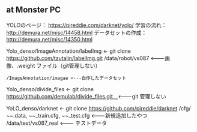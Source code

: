 ## at Monster PC 

YOLOのページ： https://pjreddie.com/darknet/yolo/
学習の流れ： http://demura.net/misc/14458.html
データセットの作成： http://demura.net/misc/14350.html


Yolo_denso/ImageAnnotation/labelImg <- git clone https://github.com/tzutalin/labelImg.git
	/data/robot/vs087 <---画像、.weight ファイル（git管理しない）

	/ImageAnnotation/imagae <---自作したデータセット

Yolo_denso/divide_files <- git clone https://github.com/demulab/divide_files.git　<---git 管理しない

YoLO_denso/darknet <- git clone https://github.com/pjreddie/darknet
	/cfg/ ~~.data, ~~_train.cfg, ~~_test.cfg <---新規追加したやつ
	/data/test/vs087_real <--- テストデータ

